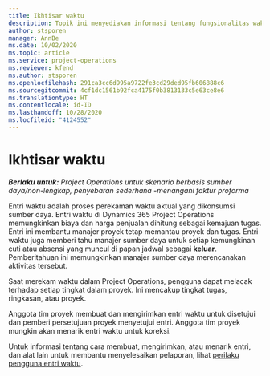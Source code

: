 ```yaml
---
title: Ikhtisar waktu
description: Topik ini menyediakan informasi tentang fungsionalitas waktu di Dynamics 365 Project operations.
author: stsporen
manager: AnnBe
ms.date: 10/02/2020
ms.topic: article
ms.service: project-operations
ms.reviewer: kfend
ms.author: stsporen
ms.openlocfilehash: 291ca3cc6d995a9722fe3cd29ded95fb606888c6
ms.sourcegitcommit: 4cf1dc1561b92fca4175f0b3813133c5e63ce8e6
ms.translationtype: HT
ms.contentlocale: id-ID
ms.lasthandoff: 10/28/2020
ms.locfileid: "4124552"
---
```

# <a name="time-overview"></a>Ikhtisar waktu

_**Berlaku untuk:** Project Operations untuk skenario berbasis sumber daya/non-lengkap, penyebaran sederhana -menangani faktur proforma_

Entri waktu adalah proses perekaman waktu aktual yang dikonsumsi sumber daya. Entri waktu di Dynamics 365 Project Operations memungkinkan biaya dan harga penjualan dihitung sebagai kemajuan tugas. Entri ini membantu manajer proyek tetap memantau proyek dan tugas. Entri waktu juga memberi tahu manajer sumber daya untuk setiap kemungkinan cuti atau absensi yang muncul di papan jadwal sebagai **keluar**. Pemberitahuan ini memungkinkan manajer sumber daya merencanakan aktivitas tersebut.

Saat merekam waktu dalam Project Operations, pengguna dapat melacak terhadap setiap tingkat dalam proyek. Ini mencakup tingkat tugas, ringkasan, atau proyek.

Anggota tim proyek membuat dan mengirimkan entri waktu untuk disetujui dan pemberi persetujuan proyek menyetujui entri. Anggota tim proyek mungkin akan menarik entri waktu untuk koreksi.

Untuk informasi tentang cara membuat, mengirimkan, atau menarik entri, dan alat lain untuk membantu menyelesaikan pelaporan, lihat [perilaku pengguna entri waktu](ui-behavior-time.md).

